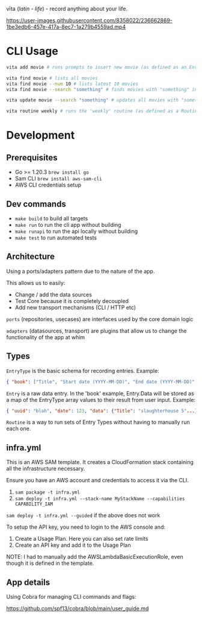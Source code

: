 vīta (_latin - life_) - record anything about your life.

https://user-images.githubusercontent.com/8358022/236662869-1be3edb6-457e-417a-8ec7-1a279b4559ad.mp4

# CLI Usage

```sh
vita add movie # runs prompts to insert new movie (as defined as an EntryType)

vita find movie # lists all movies
vita find movie --num 10 # lists latest 10 movies
vita find movie --search "something" # finds movies with "something" in any field

vita update movie --search "something" # updates all movies with "something" in any field

vita routine weekly # runs the 'weekly' routine (as defined as a Routine)
```

# Development

## Prerequisites

- Go >= 1.20.3 `brew install go`
- Sam CLI `brew install aws-sam-cli`
- AWS CLI credentials setup

## Dev commands

- `make build` to build all targets
- `make run` to run the cli app without building
- `make runapi` to run the api locally without building
- `make test` to run automated tests

## Architecture

Using a ports/adapters pattern due to the nature of the app.

This allows us to easily:

- Change / add the data sources
- Test Core because it is completely decoupled
- Add new transport mechanisms (CLI / HTTP etc)

`ports` (repositories, usecases) are interfaces used by the core domain logic

`adapters` (datasources, transport) are plugins that allow us to change the functionality of the app at whim

## Types

`EntryType` is the basic schema for recording entries. Example:

```json
{ "book": ["Title", "Start date (YYYY-MM-DD)", "End date (YYYY-MM-DD)", "Rating", "Review"] }
```

`Entry` is a raw data entry. In the 'book' example, Entry.Data will be stored as a map of the EntryType array values to their result from user input. Example:

```json
{ "uuid": "blah", "date": 123, "data": {"Title": "slaughterhouse 5"...} }
```

`Routine` is a way to run sets of Entry Types without having to manually run each one.

## infra.yml

This is an AWS SAM template. It creates a CloudFormation stack containing all the infrastructure
necessary.

Ensure you have an AWS account and credentials to access it via the CLI.

1. `sam package -t infra.yml`
2. `sam deploy -t infra.yml --stack-name MyStackName --capabilities CAPABILITY_IAM`

`sam deploy -t infra.yml --guided` if the above does not work

To setup the API key, you need to login to the AWS console and:

1. Create a Usage Plan. Here you can also set rate limits
2. Create an API key and add it to the Usage Plan

NOTE: I had to manually add the AWSLambdaBasicExecutionRole, even though it is defined in the template.

## App details

Using Cobra for managing CLI commands and flags:

https://github.com/spf13/cobra/blob/main/user_guide.md
